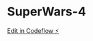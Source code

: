 # SuperWars-4

[Edit in Codeflow ⚡️](https://stackblitz.com/~/github.com/ShubhamThakur025/SuperWars-4)
